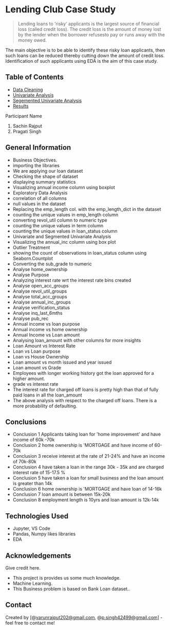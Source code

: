 # Lending Club Case Study
> Lending loans to ‘risky’ applicants is the largest source of financial loss
(called credit loss). The credit loss is the amount of money lost by the lender 
when the borrower refusesto pay or runs away with the money owed.  

The main objective is to be able to identify these risky loan applicants, 
then such loans can be reduced thereby cutting down the amount of credit loss. 
Identification of such applicants using EDA is the aim of this case study.   


## Table of Contents
* [Data Cleaning](#general-information)
* [Univariate Analysis](#technologies-used)
* [Segemented Univariate Analysis](#conclusions)
* [Results](#acknowledgements)

Participant Name
1. Sachin Rajput
2. Pragati Singh


## General Information
- Business Objectives.
- importing the libraries
- We are applying our loan dataset
- Checking the shape of dataset
- displaying summary statistics
- Visualizing annual income column using boxplot
- Exploratory Data Analysis
- correlation of all columns 
- null values in the dataset
- Replacing the emp_length col. with the emp_length_dict in the dataset
- counting the unique values in emp_length column
- converting revol_util column to numeric type
- counting the unique values in term column
- counting the unique values in loan_status column
- Univariate and Segmented Univariate Analysis
- Visualizing the annual_inc column using box plot
- Outlier Treatment
- showing the count of observations in loan_status column using Seaborn.Countplot
- Converting the sub_grade to numeric
- Analyse home_ownership
- Analyse Purpose
- Analyzing interest rate wrt the interest rate bins created
- Analyse open_acc_groups
- Analyse revol_util_groups
- Analyse total_acc_groups
- Analyse annual_inc_groups
- Analyse verification_status
- Analyse inq_last_6mths
- Analyse pub_rec
- Annual income vs loan purpose
- Annual income vs home ownership
- Annual Income vs Loan amount
- Analysing loan_amount with other columns for more insights
- Loan Amount vs Interest Rate
- Loan vs Loan purpose
- Loan vs House Ownership
- Loan amount vs month issued and year issued
- Loan amount vs Grade
- Employees with longer working history got the loan approved for a higher amount.
- grade vs interest rate
- The interest rate for charged off loans is pretty high than that of fully paid loans in all the loan_amount 
- The above analysis with respect to the charged off loans. There is a more probability of defaulting.



## Conclusions
- Conclusion 1 Applicants taking loan for 'home improvement' and have income of 60k -70k
- Conclusion 2 home ownership is 'MORTGAGE and have income of 60-70k
- Conclusion 3 receive interest at the rate of 21-24% and have an income of 70k-80k
- Conclusion 4 have taken a loan in the range 30k - 35k and are charged interest rate of 15-17.5 %
- Conclusion 5 have taken a loan for small business and the loan amount is greater than 14k
- Conclusion 6 home ownership is 'MORTGAGE and have loan of 14-16k
- Conclusion 7 loan amount is between 15k-20k
- Conclusion 8 employment length is 10yrs and loan amount is 12k-14k





## Technologies Used
- Jupyter, VS Code
- Pandas, Numpy likes libraries
- EDA




## Acknowledgements
Give credit here.
- This project is provides us some much knowledge.
- Machine Learning.
- This Business problem is based on Bank Loan dataset..


## Contact
Created by [@varunrajput202@gmail.com, @p.singh42499@gmail.com] - feel free to contact me!


